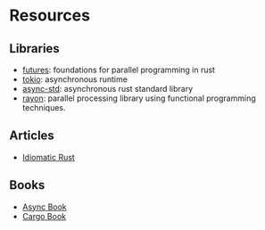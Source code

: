 # Resources

## Libraries

- [futures](https://github.com/rust-lang/futures-rs): foundations for parallel
  programming in rust
- [tokio](https://github.com/tokio-rs/tokio): asynchronous runtime
- [async-std](https://github.com/async-rs/async-std): asynchronous rust standard
  library
- [rayon](https://github.com/rayon-rs/rayon): parallel processing library using
  functional programming techniques.

## Articles

- [Idiomatic Rust](https://github.com/mre/idiomatic-rust)

## Books

- [Async Book](https://rust-lang.github.io/async-book/)
- [Cargo Book](https://doc.rust-lang.org/cargo/index.html)
